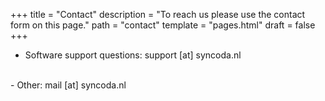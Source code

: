 +++
title = "Contact"
description = "To reach us please use the contact form on this page."
path = "contact"
template = "pages.html"
draft = false
+++

-  Software support questions: support [at] syncoda.nl
<br />
-  Other: mail [at] syncoda.nl

